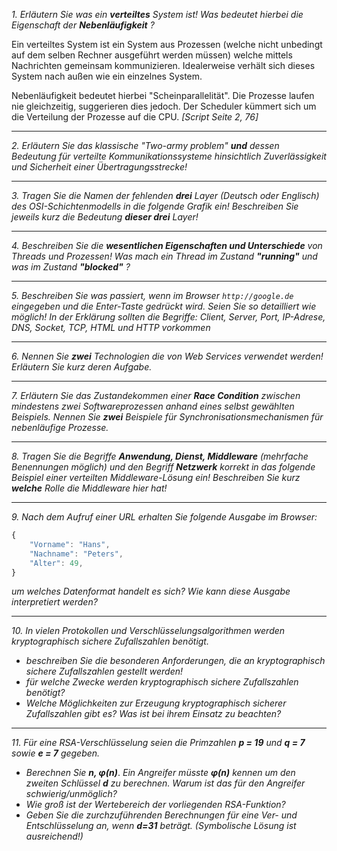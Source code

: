 *1. Erläutern Sie was ein* ***verteiltes*** *System ist! Was bedeutet hierbei die Eigenschaft der* ***Nebenläufigkeit*** *?*

Ein verteiltes System ist ein System aus Prozessen (welche nicht unbedingt auf dem selben Rechner ausgeführt werden müssen) welche mittels Nachrichten gemeinsam kommunizieren. Idealerweise verhält sich dieses System nach außen wie ein einzelnes System.

Nebenläufigkeit bedeutet hierbei "Scheinparallelität". Die Prozesse laufen nie gleichzeitig, suggerieren dies jedoch. Der Scheduler kümmert sich um die Verteilung der Prozesse auf die CPU. *[Script Seite 2, 76]*

---

*2. Erläutern Sie das klassische "Two-army problem"* ***und*** *dessen Bedeutung für verteilte Kommunikationssysteme hinsichtlich Zuverlässigkeit und Sicherheit einer Übertragungsstrecke!*

---

*3. Tragen Sie die Namen der fehlenden* ***drei*** *Layer (Deutsch oder Englisch) des OSI-Schichtenmodells in die folgende Grafik ein! Beschreiben Sie jeweils kurz die Bedeutung* ***dieser drei*** *Layer!*

---

*4. Beschreiben Sie die **wesentlichen Eigenschaften und Unterschiede** von Threads und Prozessen! Was mach ein Thread im Zustand* ***"running"*** *und was im Zustand* ***"blocked"*** *?*

---

*5. Beschreiben Sie was passiert, wenn im Browser `http://google.de` eingegeben und die Enter-Taste gedrückt wird. Seien Sie so detailliert wie möglich! In der Erklärung sollten die Begriffe: Client, Server, Port, IP-Adrese, DNS, Socket, TCP, HTML und HTTP vorkommen*

---

*6. Nennen Sie* ***zwei*** *Technologien die von Web Services verwendet werden! Erläutern Sie kurz deren Aufgabe.*

---

*7. Erläutern Sie das Zustandekommen einer* ***Race Condition*** *zwischen mindestens zwei Softwareprozessen anhand eines selbst gewählten Beispiels. Nennen Sie* ***zwei*** *Beispiele für Synchronisationsmechanismen für nebenläufige Prozesse.*

---

*8. Tragen Sie die Begriffe* ***Anwendung, Dienst, Middleware*** *(mehrfache Benennungen möglich) und den Begriff* ***Netzwerk*** *korrekt in das folgende Beispiel einer verteilten Middleware-Lösung ein! Beschreiben Sie kurz **welche** Rolle die Middleware hier hat!*

---

*9. Nach dem Aufruf einer URL erhalten Sie folgende Ausgabe im Browser:*

```javascript
{
    "Vorname": "Hans",
    "Nachname": "Peters",
    "Alter": 49,
}
```

*um welches Datenformat handelt es sich? Wie kann diese Ausgabe interpretiert werden?*

---

*10. In vielen Protokollen und Verschlüsselungsalgorithmen werden kryptographisch sichere Zufallszahlen benötigt.*

-	*beschreiben Sie die besonderen Anforderungen, die an kryptographisch sichere Zufallszahlen gestellt werden!*
-	*für welche Zwecke werden kryptographisch sichere Zufallszahlen benötigt?*
-	*Welche Möglichkeiten zur Erzeugung kryptographisch sicherer Zufallszahlen gibt es? Was ist bei ihrem Einsatz zu beachten?*

---

*11. Für eine RSA-Verschlüsselung seien die Primzahlen* ***p = 19*** *und* ***q = 7*** *sowie* ***e = 7*** *gegeben.*

-	*Berechnen Sie* ***n, φ(n)***. *Ein Angreifer müsste* ***φ(n)*** *kennen um den zweiten Schlüssel* ***d*** *zu berechnen. Warum ist das für den Angreifer schwierig/unmöglich?*
-	*Wie groß ist der Wertebereich der vorliegenden RSA-Funktion?*
-	*Geben Sie die zurchzuführenden Berechnungen für eine Ver- und Entschlüsselung an, wenn* ***d=31*** *beträgt. (Symbolische Lösung ist ausreichend!)*
